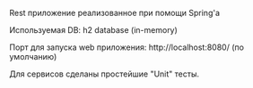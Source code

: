 Rest приложение реализованное при помощи Spring'а

Используемая DB: h2 database (in-memory)

Порт для запуска web приложения: http://localhost:8080/ (по умолчанию)

Для сервисов сделаны простейшие "Unit" тесты.
